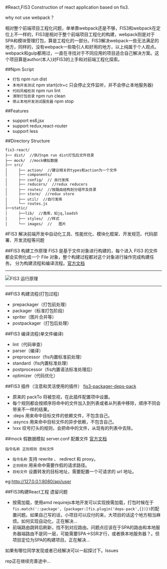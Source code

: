 #React,FIS3
Construction of react application based on fis3.

why not use webpack？

相对整个前端项目工程化问题，单单靠webpack还是不够，FIS3和webpack在定位上不一样的，FIS3是相对于整个前端项目工程化的构建，webpack则是对于SPA和模块管理打包，算是工程化的一部分。FIS3解决webpack一些无法满足的地方，同样的，没有webpack一些吸引人和好用的地方，以上纯属于个人观点。webpack和gulp都用过，一直在寻找对于不同应用的项目适合自己解决方案。这个项目算是author(本人)对FIS3的上手和对前端工程化探索。

##Npm Script
- `打包` npm run dist
- `本地开发测试` npm start(ctr+c 只会停止文件监听，并不会停止本地服务器)
- `代码风格检测` npm run lint
- `清除打包目录` npm run clean
- `停止本地开发测试服务器` npm stop

##Features

- support es6,jsx
- support redux,react-router
- support less

##Directory Structure

```
fis3-react/
├── dist/  //执行npm run dist打包后文件目录  
├── mock/  //mock模拟数据
├── src/
│     ├── action/  //建议相关的types和action为一个文件
│     ├── components/
│     ├── config/  // 自行发挥
│     ├── reducers/  //redux reducers
│     ├── routes/  //按路由结构划分组件及目录
│     ├── store/  //redux store
│     ├── util/  //自行发挥
│     └── routes.js
├──static/
│     ├──lib/  //类库，如jq,loadsh
│     ├── styles/  //样式
│     └── images/  //	图片
```

#FIS3
解决前端开发中自动化工具、性能优化、模块化框架、开发规范、代码部署、开发流程等问题

##FIS3 构建工作原理
FIS3 是基于文件对象进行构建的，每个进入 FIS3 的文件都会实例化成一个 File 对象，整个构建过程都对这个对象进行操作完成构建任务。
分为构建流程和编译流程。[官方文档](http://fis.baidu.com/fis3/docs/build.html#%E6%9E%84%E5%BB%BA%E6%B5%81%E7%A8%8B)

---
![FIS3 运行原理](https://raw.githubusercontent.com/fex-team/fis3/master/doc/docs/api/img/fis-compile-flow.png)

---

##FIS3 构建流程(打包过程)
- prepackager（打包前处理）
- packager（标准打包阶段）
- spriter（图片合并等）
- postpackager（打包后处理）

##FIS3 编译流程(单文件编译)
- lint（代码审查）
- parser（编译）
- preprocessor（fis内置标准前处理）
- standard（fis内置标准处理）
- postprocessor（fis内置语法标准处理后）
- optimizer（代码优化）

##FIS3 插件（注意和灵活使用的插件）
[fis3-packager-deps-pack](https://github.com/fex-team/fis3-packager-deps-pack)

- 原来的 packTo 将被忽视，在此插件配置项中设置。
- 每个规则都会按顺序将命中的文件加入到列表或者从列表中移除，顺序不同会带来不一样的结果。
- :deps 用来命中目标文件的依赖文件，不包含自己。
- :asyncs 用来命中目标文件的异步依赖，不包含自己。
- !xxx 叹号打头的规则，会把命中的文件，从现有的列表中去除。


##mock 假数据模拟
server.conf 配置文件 [官方文档](http://fis.baidu.com/fis3/docs/node-mock.html)

```
指令名称 正则规则 目标文件
```

- `指令名称` 支持 rewrite 、 redirect 和 proxy。
- `正则规则` 用来命中需要作假的请求路径。
- `目标文件` 设置转发的目标地址，需要配置一个可请求的 url 地址。

eg:http://127.0.0.1:8080/api/user

##FIS3构建React工程 遗留问题
- 按需加载，使用amd requirejs本地开发可以实现按需加载，打包时候在于`fis.match('::package', {packager:[fis.plugin('deps-pack',{})})`的配置问题。如果自己写的话，小项目可以应付的来，大项目的话这个地方相当麻烦。如何实现自动化，正在解决...
- 前端路由跳转后刷新，找不到对应路由。问题点应该在于SPA的路由和本地服务器端路由不是同一层，可能需要SPA->SSR才行，或者换本地服务器？。但项目定位为SPA的构建项目。正在解决...

如果有哪位同学发现或者已经解决可以一起探讨下。lssues

rep正在继续完善途中...